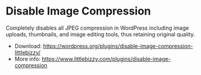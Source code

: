 # Disable Image Compression

Completely disables all JPEG compression in WordPress including image uploads, thumbnails, and image editing tools, thus retaining original quality.

* Download: https://wordpress.org/plugins/disable-image-compression-littlebizzy/
* More info: https://www.littlebizzy.com/plugins/disable-image-compression
